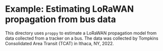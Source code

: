 # Example: Estimating LoRaWAN propagation from bus data

This directory uses `proppy` to estimate a LoRaWAN propagation model from data collected from a tracker on a bus.
The data was collected by Tompkins Consolidated Area Transit (TCAT) in Ithaca, NY, 2022.